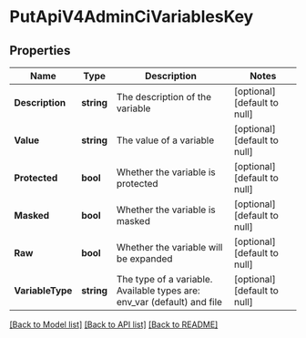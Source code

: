 # PutApiV4AdminCiVariablesKey

## Properties
Name | Type | Description | Notes
------------ | ------------- | ------------- | -------------
**Description** | **string** | The description of the variable | [optional] [default to null]
**Value** | **string** | The value of a variable | [optional] [default to null]
**Protected** | **bool** | Whether the variable is protected | [optional] [default to null]
**Masked** | **bool** | Whether the variable is masked | [optional] [default to null]
**Raw** | **bool** | Whether the variable will be expanded | [optional] [default to null]
**VariableType** | **string** | The type of a variable. Available types are: env_var (default) and file | [optional] [default to null]

[[Back to Model list]](../README.md#documentation-for-models) [[Back to API list]](../README.md#documentation-for-api-endpoints) [[Back to README]](../README.md)


